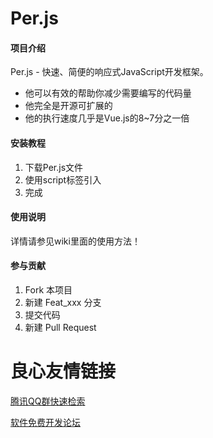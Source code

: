# Per.js

#### 项目介绍
Per.js - 快速、简便的响应式JavaScript开发框架。

- 他可以有效的帮助你减少需要编写的代码量
- 他完全是开源可扩展的
- 他的执行速度几乎是Vue.js的8~7分之一倍

#### 安装教程

1. 下载Per.js文件
2. 使用script标签引入
3. 完成

#### 使用说明

详情请参见wiki里面的使用方法！

#### 参与贡献

1. Fork 本项目
2. 新建 Feat_xxx 分支
3. 提交代码
4. 新建 Pull Request


 # 良心友情链接

[腾讯QQ群快速检索](http://u.720life.cn/s/8cf73f7c)

[软件免费开发论坛](http://u.720life.cn/s/bbb01dc0)